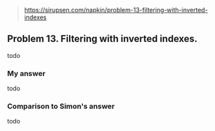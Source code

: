 > https://sirupsen.com/napkin/problem-13-filtering-with-inverted-indexes

## Problem 13. Filtering with inverted indexes.

todo

### My answer

todo

### Comparison to Simon's answer

todo 
